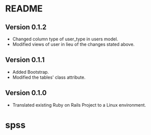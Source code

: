# README
## Version 0.1.2
  * Changed column type of user_type in users model.
  * Modified views of user in lieu of the changes stated above.
## Version 0.1.1
  * Added Bootstrap.
  * Modified the tables' class attribute.
## Version 0.1.0
  * Translated existing Ruby on Rails Project to a Linux environment.
# spss
